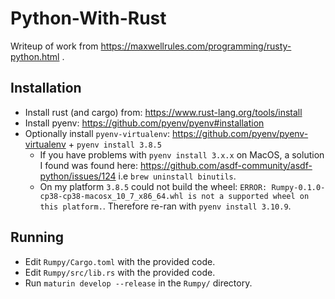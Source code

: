 # Python-With-Rust

Writeup of work from https://maxwellrules.com/programming/rusty-python.html .

## Installation 

- Install rust (and cargo) from: https://www.rust-lang.org/tools/install
- Install pyenv: https://github.com/pyenv/pyenv#installation
- Optionally install `pyenv-virtualenv`: https://github.com/pyenv/pyenv-virtualenv + `pyenv install 3.8.5`
    - If you have problems with `pyenv install 3.x.x` on MacOS, a solution I found was found here: https://github.com/asdf-community/asdf-python/issues/124 i.e `brew uninstall binutils`.
    -  On my platform `3.8.5` could not build the wheel: `ERROR: Rumpy-0.1.0-cp38-cp38-macosx_10_7_x86_64.whl is not a supported wheel on this platform.`. Therefore re-ran with `pyenv install 3.10.9`. 

## Running

- Edit `Rumpy/Cargo.toml` with the provided code.
- Edit `Rumpy/src/lib.rs` with the provided code.
- Run `maturin develop --release` in the `Rumpy/` directory.